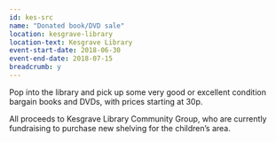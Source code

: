 ```yaml
---
id: kes-src
name: "Donated book/DVD sale"
location: kesgrave-library
location-text: Kesgrave Library
event-start-date: 2018-06-30
event-end-date: 2018-07-15
breadcrumb: y
---
```


Pop into the library and pick up some very good or excellent condition bargain books and DVDs, with prices starting at 30p.

All proceeds to Kesgrave Library Community Group, who are currently fundraising to purchase new shelving for the children’s area.
